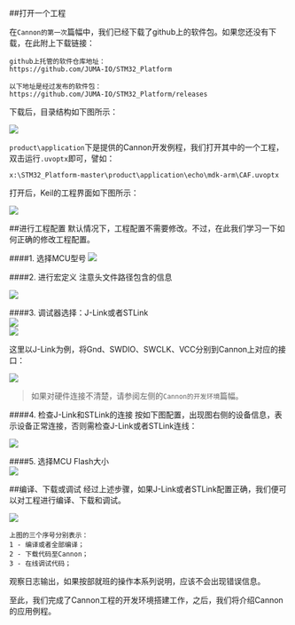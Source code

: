 ##打开一个工程

在`Cannon的第一次`篇幅中，我们已经下载了github上的软件包。如果您还没有下载，在此附上下载链接：

```
github上托管的软件仓库地址：  
https://github.com/JUMA-IO/STM32_Platform

以下地址是经过发布的软件包：
https://github.com/JUMA-IO/STM32_Platform/releases
```

下载后，目录结构如下图所示：

![](./images/cannon_keil_project2.jpg)

`product\application`下是提供的Cannon开发例程，我们打开其中的一个工程，双击运行`.uvoptx`即可，譬如：

```
x:\STM32_Platform-master\product\application\echo\mdk-arm\CAF.uvoptx
```

打开后，Keil的工程界面如下图所示：

![](./images/cannon_keil_project3.jpg)


##进行工程配置
默认情况下，工程配置不需要修改。不过，在此我们学习一下如何正确的修改工程配置。

####1. 选择MCU型号 
![](./images/ImwcMuY.png)  

####2. 进行宏定义
注意头文件路径包含的信息
 
![](./images/7wuAPFb.png)  

####3. 调试器选择：J-Link或者STLink  
![](./images/tw3piky.png)  
![](./images/BpKmQbA.png)  

这里以J-Link为例，将Gnd、SWDIO、SWCLK、VCC分别到Cannon上对应的接口：

![](./images/jlink_cannon.png)  

> 如果对硬件连接不清楚，请参阅左侧的`Cannon的开发环境`篇幅。

####4. 检查J-Link和STLink的连接
按如下图配置，出现图右侧的设备信息，表示设备正常连接，否则需检查J-Link或者STLink连线：  

![](./images/ILYCi5I.png)  

####5. 选择MCU Flash大小  
![](./images/ITuGbNW.png)  



##编译、下载或调试
经过上述步骤，如果J-Link或者STLink配置正确，我们便可以对工程进行编译、下载和调试。

![](./images/cannon_keil_project4.jpg) 

```
上图的三个序号分别表示：
1 - 编译或者全部编译；
2 - 下载代码至Cannon；
3 - 在线调试代码；
```

观察日志输出，如果按部就班的操作本系列说明，应该不会出现错误信息。  

至此，我们完成了Cannon工程的开发环境搭建工作，之后，我们将介绍Cannon的应用例程。

